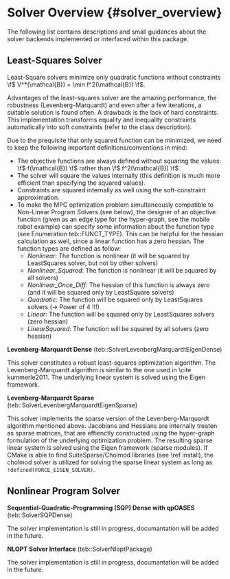 Solver Overview			{#solver_overview}
================

The following list contains descriptions and small guidances about the solver backends
implemented or interfaced within this package.


Least-Squares Solver
---------------------

Least-Square solvers minimize only quadratic functions without constraints 
\f$ V^*(\mathcal{B}) = \min f^2(\mathcal{B}) \f$.

Advantages of the least-squares solver are the amazing performance, the robustness (Levenberg-Marquardt) and even after a few iterations,
a suitable solution is found often.
A drawback is the lack of hard constraints.
This implementation transforms equality and inequality constraints automatically into soft constraints (refer to the class description).

Due to the prequisite that only squared function can be minimized, we need to keep the following important definitions/conventions in mind:

- The objective functions are always defined without squaring the values: \f$ f(\mathcal{B}) \f$ rather than \f$ f^2(\mathcal{B}) \f$.
- The solver will square the values internally (this definition is much more efficient than specifying the squared values).
- Constraints are squared internally as well using the soft-constraint approximation.
- To make the MPC optimization problem simultaneously compatible to Non-Linear Program Solvers (see below), the designer of an objective function (given as an edge type for the hyper-graph, see the mobile robot example) can specify some information about the function type (see Enumeration teb::FUNCT_TYPE). This can be helpful for the hessian calculation as well, since a linear function has a zero hessian.
The function types are defined as follow:
	- *Nonlinear*: The function is nonlinear (it will be squared by LeastSquares solver, but not by other solvers)
	- *Nonlinear_Squared*: The function is nonlinear (it will be squared by all solvers)
	- *Nonlinear_Once_Diff*: The hessian of this function is always zero (and it will be squared only by LeastSquare solvers)
	- *Quadratic*: The function will be squared only by LeastSquares solvers (-> Power of 4 !!!) 
	- *Linear*: The function will be squared only by LeastSquares solvers (zero hessian)
	- *LinearSquared*: The function will be squared by all solvers (zero hessian)


**Levenberg-Marquardt Dense** (teb::SolverLevenbergMarquardtEigenDense)

This solver constitutes a robust least-squares optimization algorithm.
The Levenberg-Marquardt algorithm is similar to the one used in \cite kummerle2011.
The underlying linear system is solved using the Eigen framework.

**Levenberg-Marquardt Sparse** (teb::SolverLevenbergMarquardtEigenSparse)

This solver implements the sparse version of the Levenberg-Marquardt algorithm mentioned above.
Jacobians and Hessians are internally treaten as sparse matrices, that are effienctly constructed using the hyper-graph formulation
of the underlying optimization problem.
The resulting sparse linear system is solved using the Eigen framework (sparse modules). If CMake is able to find SuiteSparse/Cholmod libraries (see \ref install),
the cholmod solver is utilized for solving the sparse linear system as long as <code>!defined(FORCE_EIGEN_SOLVER)</code>.


Nonlinear Program Solver
---------------------

**Sequential-Quadratic-Programming (SQP) Dense with qpOASES** (teb::SolverSQPDense)

The solver implementation is still in progress, documantation will be added in the future.


**NLOPT Solver Interface** (teb::SolverNloptPackage)

The solver implementation is still in progress, documantation will be added in the future.



